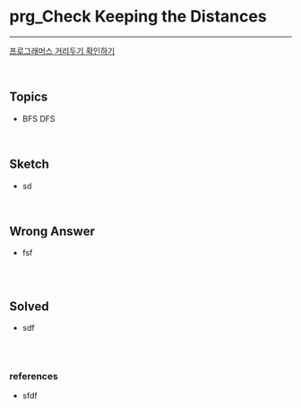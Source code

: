 # prg_Check Keeping the Distances

----

[프로그래머스 거리두기 확인하기](https://programmers.co.kr/learn/courses/30/lessons/81302)

<br/>

## Topics

- BFS DFS

<br/>

## Sketch

- sd

<br/>

## Wrong Answer

- fsf

```python
```

<br/>

## Solved

- sdf

```python
```

<br/>

### references

- sfdf







